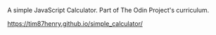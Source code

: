 A simple JavaScript Calculator. Part of The Odin Project's curriculum.

https://tim87henry.github.io/simple_calculator/
